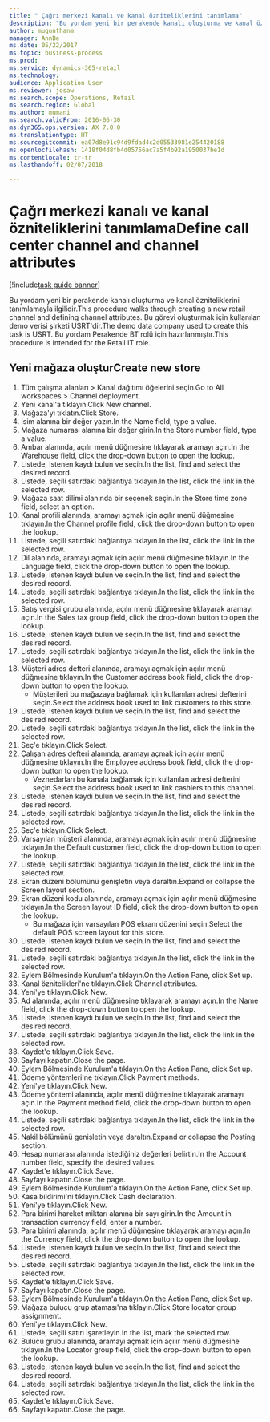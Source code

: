 ```yaml
--- 
title: " Çağrı merkezi kanalı ve kanal özniteliklerini tanımlama"
description: "Bu yordam yeni bir perakende kanalı oluşturma ve kanal özniteliklerini tanımlamayla ilgilidir."
author: mugunthanm
manager: AnnBe
ms.date: 05/22/2017
ms.topic: business-process
ms.prod: 
ms.service: dynamics-365-retail
ms.technology: 
audience: Application User
ms.reviewer: josaw
ms.search.scope: Operations, Retail
ms.search.region: Global
ms.author: mumani
ms.search.validFrom: 2016-06-30
ms.dyn365.ops.version: AX 7.0.0
ms.translationtype: HT
ms.sourcegitcommit: ea07d8e91c94d9fdad4c2d05533981e254420188
ms.openlocfilehash: 1418f04d8fb4d05756ac7a5f4b92a1950037be1d
ms.contentlocale: tr-tr
ms.lasthandoff: 02/07/2018

---
```

# <a name="define-call-center-channel-and-channel-attributes"></a><span data-ttu-id="121a5-103"> Çağrı merkezi kanalı ve kanal özniteliklerini tanımlama</span><span class="sxs-lookup"><span data-stu-id="121a5-103">Define call center channel and channel attributes</span></span>

[!include[task guide banner](../includes/task-guide-banner.md)]

<span data-ttu-id="121a5-104">Bu yordam yeni bir perakende kanalı oluşturma ve kanal özniteliklerini tanımlamayla ilgilidir.</span><span class="sxs-lookup"><span data-stu-id="121a5-104">This procedure walks through creating a new retail channel and defining channel attributes.</span></span> <span data-ttu-id="121a5-105">Bu görevi oluşturmak için kullanılan demo verisi şirketi USRT'dir.</span><span class="sxs-lookup"><span data-stu-id="121a5-105">The demo data company used to create this task is USRT.</span></span> <span data-ttu-id="121a5-106">Bu yordam Perakende BT rolü için hazırlanmıştır.</span><span class="sxs-lookup"><span data-stu-id="121a5-106">This procedure is intended for the Retail IT role.</span></span>


## <a name="create-new-store"></a><span data-ttu-id="121a5-107">Yeni mağaza oluştur</span><span class="sxs-lookup"><span data-stu-id="121a5-107">Create new store</span></span>
1. <span data-ttu-id="121a5-108">Tüm çalışma alanları > Kanal dağıtımı öğelerini seçin.</span><span class="sxs-lookup"><span data-stu-id="121a5-108">Go to All workspaces > Channel deployment.</span></span>
2. <span data-ttu-id="121a5-109">Yeni kanal'a tıklayın.</span><span class="sxs-lookup"><span data-stu-id="121a5-109">Click New channel.</span></span>
3. <span data-ttu-id="121a5-110">Mağaza'yı tıklatın.</span><span class="sxs-lookup"><span data-stu-id="121a5-110">Click Store.</span></span>
4. <span data-ttu-id="121a5-111">İsim alanına bir değer yazın.</span><span class="sxs-lookup"><span data-stu-id="121a5-111">In the Name field, type a value.</span></span>
5. <span data-ttu-id="121a5-112">Mağaza numarası alanına bir değer girin.</span><span class="sxs-lookup"><span data-stu-id="121a5-112">In the Store number field, type a value.</span></span>
6. <span data-ttu-id="121a5-113">Ambar alanında, açılır menü düğmesine tıklayarak aramayı açın.</span><span class="sxs-lookup"><span data-stu-id="121a5-113">In the Warehouse field, click the drop-down button to open the lookup.</span></span>
7. <span data-ttu-id="121a5-114">Listede, istenen kaydı bulun ve seçin.</span><span class="sxs-lookup"><span data-stu-id="121a5-114">In the list, find and select the desired record.</span></span>
8. <span data-ttu-id="121a5-115">Listede, seçili satırdaki bağlantıya tıklayın.</span><span class="sxs-lookup"><span data-stu-id="121a5-115">In the list, click the link in the selected row.</span></span>
9. <span data-ttu-id="121a5-116">Mağaza saat dilimi alanında bir seçenek seçin.</span><span class="sxs-lookup"><span data-stu-id="121a5-116">In the Store time zone field, select an option.</span></span>
10. <span data-ttu-id="121a5-117">Kanal profili alanında, aramayı açmak için açılır menü düğmesine tıklayın.</span><span class="sxs-lookup"><span data-stu-id="121a5-117">In the Channel profile field, click the drop-down button to open the lookup.</span></span>
11. <span data-ttu-id="121a5-118">Listede, seçili satırdaki bağlantıya tıklayın.</span><span class="sxs-lookup"><span data-stu-id="121a5-118">In the list, click the link in the selected row.</span></span>
12. <span data-ttu-id="121a5-119">Dil alanında, aramayı açmak için açılır menü düğmesine tıklayın.</span><span class="sxs-lookup"><span data-stu-id="121a5-119">In the Language field, click the drop-down button to open the lookup.</span></span>
13. <span data-ttu-id="121a5-120">Listede, istenen kaydı bulun ve seçin.</span><span class="sxs-lookup"><span data-stu-id="121a5-120">In the list, find and select the desired record.</span></span>
14. <span data-ttu-id="121a5-121">Listede, seçili satırdaki bağlantıya tıklayın.</span><span class="sxs-lookup"><span data-stu-id="121a5-121">In the list, click the link in the selected row.</span></span>
15. <span data-ttu-id="121a5-122">Satış vergisi grubu alanında, açılır menü düğmesine tıklayarak aramayı açın.</span><span class="sxs-lookup"><span data-stu-id="121a5-122">In the Sales tax group field, click the drop-down button to open the lookup.</span></span>
16. <span data-ttu-id="121a5-123">Listede, istenen kaydı bulun ve seçin.</span><span class="sxs-lookup"><span data-stu-id="121a5-123">In the list, find and select the desired record.</span></span>
17. <span data-ttu-id="121a5-124">Listede, seçili satırdaki bağlantıya tıklayın.</span><span class="sxs-lookup"><span data-stu-id="121a5-124">In the list, click the link in the selected row.</span></span>
18. <span data-ttu-id="121a5-125">Müşteri adres defteri alanında, aramayı açmak için açılır menü düğmesine tıklayın.</span><span class="sxs-lookup"><span data-stu-id="121a5-125">In the Customer address book field, click the drop-down button to open the lookup.</span></span>
    * <span data-ttu-id="121a5-126">Müşterileri bu mağazaya bağlamak için kullanılan adresi defterini seçin.</span><span class="sxs-lookup"><span data-stu-id="121a5-126">Select the address book used to link customers to this store.</span></span>  
19. <span data-ttu-id="121a5-127">Listede, istenen kaydı bulun ve seçin.</span><span class="sxs-lookup"><span data-stu-id="121a5-127">In the list, find and select the desired record.</span></span>
20. <span data-ttu-id="121a5-128">Listede, seçili satırdaki bağlantıya tıklayın.</span><span class="sxs-lookup"><span data-stu-id="121a5-128">In the list, click the link in the selected row.</span></span>
21. <span data-ttu-id="121a5-129">Seç'e tıklayın.</span><span class="sxs-lookup"><span data-stu-id="121a5-129">Click Select.</span></span>
22. <span data-ttu-id="121a5-130">Çalışan adres defteri alanında, aramayı açmak için açılır menü düğmesine tıklayın.</span><span class="sxs-lookup"><span data-stu-id="121a5-130">In the Employee address book field, click the drop-down button to open the lookup.</span></span>
    * <span data-ttu-id="121a5-131">Veznedarları bu kanala bağlamak için kullanılan adresi defterini seçin.</span><span class="sxs-lookup"><span data-stu-id="121a5-131">Select the address book used to link cashiers to this channel.</span></span>  
23. <span data-ttu-id="121a5-132">Listede, istenen kaydı bulun ve seçin.</span><span class="sxs-lookup"><span data-stu-id="121a5-132">In the list, find and select the desired record.</span></span>
24. <span data-ttu-id="121a5-133">Listede, seçili satırdaki bağlantıya tıklayın.</span><span class="sxs-lookup"><span data-stu-id="121a5-133">In the list, click the link in the selected row.</span></span>
25. <span data-ttu-id="121a5-134">Seç'e tıklayın.</span><span class="sxs-lookup"><span data-stu-id="121a5-134">Click Select.</span></span>
26. <span data-ttu-id="121a5-135">Varsayılan müşteri alanında, aramayı açmak için açılır menü düğmesine tıklayın.</span><span class="sxs-lookup"><span data-stu-id="121a5-135">In the Default customer field, click the drop-down button to open the lookup.</span></span>
27. <span data-ttu-id="121a5-136">Listede, seçili satırdaki bağlantıya tıklayın.</span><span class="sxs-lookup"><span data-stu-id="121a5-136">In the list, click the link in the selected row.</span></span>
28. <span data-ttu-id="121a5-137">Ekran düzeni bölümünü genişletin veya daraltın.</span><span class="sxs-lookup"><span data-stu-id="121a5-137">Expand or collapse the Screen layout section.</span></span>
29. <span data-ttu-id="121a5-138">Ekran düzeni kodu alanında, aramayı açmak için açılır menü düğmesine tıklayın.</span><span class="sxs-lookup"><span data-stu-id="121a5-138">In the Screen layout ID field, click the drop-down button to open the lookup.</span></span>
    * <span data-ttu-id="121a5-139">Bu mağaza için varsayılan POS ekranı düzenini seçin.</span><span class="sxs-lookup"><span data-stu-id="121a5-139">Select the default POS screen layout for this store.</span></span>  
30. <span data-ttu-id="121a5-140">Listede, istenen kaydı bulun ve seçin.</span><span class="sxs-lookup"><span data-stu-id="121a5-140">In the list, find and select the desired record.</span></span>
31. <span data-ttu-id="121a5-141">Listede, seçili satırdaki bağlantıya tıklayın.</span><span class="sxs-lookup"><span data-stu-id="121a5-141">In the list, click the link in the selected row.</span></span>
32. <span data-ttu-id="121a5-142">Eylem Bölmesinde Kurulum'a tıklayın.</span><span class="sxs-lookup"><span data-stu-id="121a5-142">On the Action Pane, click Set up.</span></span>
33. <span data-ttu-id="121a5-143">Kanal öznitelikleri'ne tıklayın.</span><span class="sxs-lookup"><span data-stu-id="121a5-143">Click Channel attributes.</span></span>
34. <span data-ttu-id="121a5-144">Yeni'ye tıklayın.</span><span class="sxs-lookup"><span data-stu-id="121a5-144">Click New.</span></span>
35. <span data-ttu-id="121a5-145">Ad alanında, açılır menü düğmesine tıklayarak aramayı açın.</span><span class="sxs-lookup"><span data-stu-id="121a5-145">In the Name field, click the drop-down button to open the lookup.</span></span>
36. <span data-ttu-id="121a5-146">Listede, istenen kaydı bulun ve seçin.</span><span class="sxs-lookup"><span data-stu-id="121a5-146">In the list, find and select the desired record.</span></span>
37. <span data-ttu-id="121a5-147">Listede, seçili satırdaki bağlantıya tıklayın.</span><span class="sxs-lookup"><span data-stu-id="121a5-147">In the list, click the link in the selected row.</span></span>
38. <span data-ttu-id="121a5-148">Kaydet'e tıklayın.</span><span class="sxs-lookup"><span data-stu-id="121a5-148">Click Save.</span></span>
39. <span data-ttu-id="121a5-149">Sayfayı kapatın.</span><span class="sxs-lookup"><span data-stu-id="121a5-149">Close the page.</span></span>
40. <span data-ttu-id="121a5-150">Eylem Bölmesinde Kurulum'a tıklayın.</span><span class="sxs-lookup"><span data-stu-id="121a5-150">On the Action Pane, click Set up.</span></span>
41. <span data-ttu-id="121a5-151">Ödeme yöntemleri'ne tıklayın.</span><span class="sxs-lookup"><span data-stu-id="121a5-151">Click Payment methods.</span></span>
42. <span data-ttu-id="121a5-152">Yeni'ye tıklayın.</span><span class="sxs-lookup"><span data-stu-id="121a5-152">Click New.</span></span>
43. <span data-ttu-id="121a5-153">Ödeme yöntemi alanında, açılır menü düğmesine tıklayarak aramayı açın.</span><span class="sxs-lookup"><span data-stu-id="121a5-153">In the Payment method field, click the drop-down button to open the lookup.</span></span>
44. <span data-ttu-id="121a5-154">Listede, seçili satırdaki bağlantıya tıklayın.</span><span class="sxs-lookup"><span data-stu-id="121a5-154">In the list, click the link in the selected row.</span></span>
45. <span data-ttu-id="121a5-155">Nakil bölümünü genişletin veya daraltın.</span><span class="sxs-lookup"><span data-stu-id="121a5-155">Expand or collapse the Posting section.</span></span>
46. <span data-ttu-id="121a5-156">Hesap numarası alanında istediğiniz değerleri belirtin.</span><span class="sxs-lookup"><span data-stu-id="121a5-156">In the Account number field, specify the desired values.</span></span>
47. <span data-ttu-id="121a5-157">Kaydet'e tıklayın.</span><span class="sxs-lookup"><span data-stu-id="121a5-157">Click Save.</span></span>
48. <span data-ttu-id="121a5-158">Sayfayı kapatın.</span><span class="sxs-lookup"><span data-stu-id="121a5-158">Close the page.</span></span>
49. <span data-ttu-id="121a5-159">Eylem Bölmesinde Kurulum'a tıklayın.</span><span class="sxs-lookup"><span data-stu-id="121a5-159">On the Action Pane, click Set up.</span></span>
50. <span data-ttu-id="121a5-160">Kasa bildirimi'ni tıklayın.</span><span class="sxs-lookup"><span data-stu-id="121a5-160">Click Cash declaration.</span></span>
51. <span data-ttu-id="121a5-161">Yeni'ye tıklayın.</span><span class="sxs-lookup"><span data-stu-id="121a5-161">Click New.</span></span>
52. <span data-ttu-id="121a5-162">Para birimi hareket miktarı alanına bir sayı girin.</span><span class="sxs-lookup"><span data-stu-id="121a5-162">In the Amount in transaction currency field, enter a number.</span></span>
53. <span data-ttu-id="121a5-163">Para birimi alanında, açılır menü düğmesine tıklayarak aramayı açın.</span><span class="sxs-lookup"><span data-stu-id="121a5-163">In the Currency field, click the drop-down button to open the lookup.</span></span>
54. <span data-ttu-id="121a5-164">Listede, istenen kaydı bulun ve seçin.</span><span class="sxs-lookup"><span data-stu-id="121a5-164">In the list, find and select the desired record.</span></span>
55. <span data-ttu-id="121a5-165">Listede, seçili satırdaki bağlantıya tıklayın.</span><span class="sxs-lookup"><span data-stu-id="121a5-165">In the list, click the link in the selected row.</span></span>
56. <span data-ttu-id="121a5-166">Kaydet'e tıklayın.</span><span class="sxs-lookup"><span data-stu-id="121a5-166">Click Save.</span></span>
57. <span data-ttu-id="121a5-167">Sayfayı kapatın.</span><span class="sxs-lookup"><span data-stu-id="121a5-167">Close the page.</span></span>
58. <span data-ttu-id="121a5-168">Eylem Bölmesinde Kurulum'a tıklayın.</span><span class="sxs-lookup"><span data-stu-id="121a5-168">On the Action Pane, click Set up.</span></span>
59. <span data-ttu-id="121a5-169">Mağaza bulucu grup ataması'na tıklayın.</span><span class="sxs-lookup"><span data-stu-id="121a5-169">Click Store locator group assignment.</span></span>
60. <span data-ttu-id="121a5-170">Yeni'ye tıklayın.</span><span class="sxs-lookup"><span data-stu-id="121a5-170">Click New.</span></span>
61. <span data-ttu-id="121a5-171">Listede, seçili satırı işaretleyin.</span><span class="sxs-lookup"><span data-stu-id="121a5-171">In the list, mark the selected row.</span></span>
62. <span data-ttu-id="121a5-172">Bulucu grubu alanında, aramayı açmak için açılır menü düğmesine tıklayın.</span><span class="sxs-lookup"><span data-stu-id="121a5-172">In the Locator group field, click the drop-down button to open the lookup.</span></span>
63. <span data-ttu-id="121a5-173">Listede, istenen kaydı bulun ve seçin.</span><span class="sxs-lookup"><span data-stu-id="121a5-173">In the list, find and select the desired record.</span></span>
64. <span data-ttu-id="121a5-174">Listede, seçili satırdaki bağlantıya tıklayın.</span><span class="sxs-lookup"><span data-stu-id="121a5-174">In the list, click the link in the selected row.</span></span>
65. <span data-ttu-id="121a5-175">Kaydet'e tıklayın.</span><span class="sxs-lookup"><span data-stu-id="121a5-175">Click Save.</span></span>
66. <span data-ttu-id="121a5-176">Sayfayı kapatın.</span><span class="sxs-lookup"><span data-stu-id="121a5-176">Close the page.</span></span>


